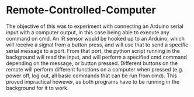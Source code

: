 # Remote-Controlled-Computer
The objective of this was to experiment with connecting an Arduino serial input with a computer output, in this case being able to execute any command on cmd. An IR sensor would be hooked up to an Arduino, which will receive a signal from a button press, and will use that to send a specific serial message to a port. From that port, the python script running in the background will read the input, and will perform a specified cmd command depending on the message, or button pressed. Different buttons on the remote will perform different functions on a computer when pressed (e.g. power off, log out, all basic commands that can be run from cmd). This proved impractical however, as both programs have to be running in the background for it to work.

